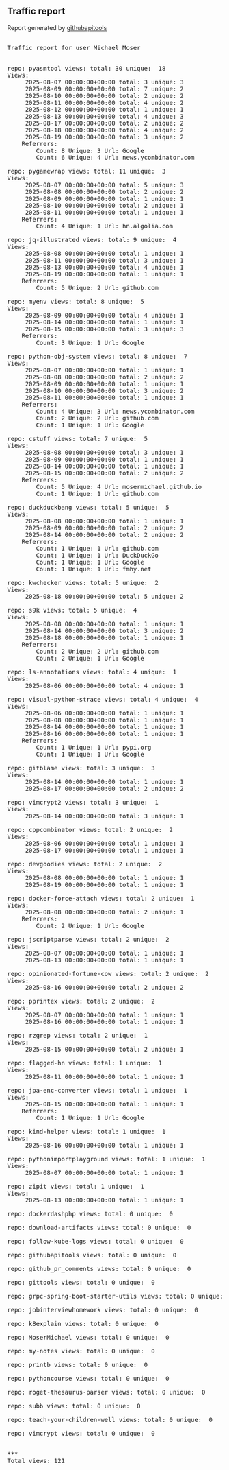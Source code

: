 <h2> Traffic report </h2>

Report generated by <a href="https://github.com/MoserMichael/githubapitools">githubapitools</a>

<pre>

Traffic report for user Michael Moser


repo: pyasmtool views: total: 30 unique:  18
Views:
	 2025-08-07 00:00:00+00:00 total: 3 unique: 3
	 2025-08-09 00:00:00+00:00 total: 7 unique: 2
	 2025-08-10 00:00:00+00:00 total: 2 unique: 2
	 2025-08-11 00:00:00+00:00 total: 4 unique: 2
	 2025-08-12 00:00:00+00:00 total: 1 unique: 1
	 2025-08-13 00:00:00+00:00 total: 4 unique: 3
	 2025-08-17 00:00:00+00:00 total: 2 unique: 2
	 2025-08-18 00:00:00+00:00 total: 4 unique: 2
	 2025-08-19 00:00:00+00:00 total: 3 unique: 2
	Referrers:
		Count: 8 Unique: 3 Url: Google
		Count: 6 Unique: 4 Url: news.ycombinator.com

repo: pygamewrap views: total: 11 unique:  3
Views:
	 2025-08-07 00:00:00+00:00 total: 5 unique: 3
	 2025-08-08 00:00:00+00:00 total: 2 unique: 2
	 2025-08-09 00:00:00+00:00 total: 1 unique: 1
	 2025-08-10 00:00:00+00:00 total: 2 unique: 1
	 2025-08-11 00:00:00+00:00 total: 1 unique: 1
	Referrers:
		Count: 4 Unique: 1 Url: hn.algolia.com

repo: jq-illustrated views: total: 9 unique:  4
Views:
	 2025-08-08 00:00:00+00:00 total: 1 unique: 1
	 2025-08-11 00:00:00+00:00 total: 3 unique: 1
	 2025-08-13 00:00:00+00:00 total: 4 unique: 1
	 2025-08-19 00:00:00+00:00 total: 1 unique: 1
	Referrers:
		Count: 5 Unique: 2 Url: github.com

repo: myenv views: total: 8 unique:  5
Views:
	 2025-08-09 00:00:00+00:00 total: 4 unique: 1
	 2025-08-14 00:00:00+00:00 total: 1 unique: 1
	 2025-08-15 00:00:00+00:00 total: 3 unique: 3
	Referrers:
		Count: 3 Unique: 1 Url: Google

repo: python-obj-system views: total: 8 unique:  7
Views:
	 2025-08-07 00:00:00+00:00 total: 1 unique: 1
	 2025-08-08 00:00:00+00:00 total: 2 unique: 2
	 2025-08-09 00:00:00+00:00 total: 1 unique: 1
	 2025-08-10 00:00:00+00:00 total: 3 unique: 2
	 2025-08-11 00:00:00+00:00 total: 1 unique: 1
	Referrers:
		Count: 4 Unique: 3 Url: news.ycombinator.com
		Count: 2 Unique: 2 Url: github.com
		Count: 1 Unique: 1 Url: Google

repo: cstuff views: total: 7 unique:  5
Views:
	 2025-08-08 00:00:00+00:00 total: 3 unique: 1
	 2025-08-09 00:00:00+00:00 total: 1 unique: 1
	 2025-08-14 00:00:00+00:00 total: 1 unique: 1
	 2025-08-15 00:00:00+00:00 total: 2 unique: 2
	Referrers:
		Count: 5 Unique: 4 Url: mosermichael.github.io
		Count: 1 Unique: 1 Url: github.com

repo: duckduckbang views: total: 5 unique:  5
Views:
	 2025-08-08 00:00:00+00:00 total: 1 unique: 1
	 2025-08-09 00:00:00+00:00 total: 2 unique: 2
	 2025-08-14 00:00:00+00:00 total: 2 unique: 2
	Referrers:
		Count: 1 Unique: 1 Url: github.com
		Count: 1 Unique: 1 Url: DuckDuckGo
		Count: 1 Unique: 1 Url: Google
		Count: 1 Unique: 1 Url: fmhy.net

repo: kwchecker views: total: 5 unique:  2
Views:
	 2025-08-18 00:00:00+00:00 total: 5 unique: 2

repo: s9k views: total: 5 unique:  4
Views:
	 2025-08-08 00:00:00+00:00 total: 1 unique: 1
	 2025-08-14 00:00:00+00:00 total: 3 unique: 2
	 2025-08-18 00:00:00+00:00 total: 1 unique: 1
	Referrers:
		Count: 2 Unique: 2 Url: github.com
		Count: 2 Unique: 1 Url: Google

repo: ls-annotations views: total: 4 unique:  1
Views:
	 2025-08-06 00:00:00+00:00 total: 4 unique: 1

repo: visual-python-strace views: total: 4 unique:  4
Views:
	 2025-08-06 00:00:00+00:00 total: 1 unique: 1
	 2025-08-08 00:00:00+00:00 total: 1 unique: 1
	 2025-08-14 00:00:00+00:00 total: 1 unique: 1
	 2025-08-16 00:00:00+00:00 total: 1 unique: 1
	Referrers:
		Count: 1 Unique: 1 Url: pypi.org
		Count: 1 Unique: 1 Url: Google

repo: gitblame views: total: 3 unique:  3
Views:
	 2025-08-14 00:00:00+00:00 total: 1 unique: 1
	 2025-08-17 00:00:00+00:00 total: 2 unique: 2

repo: vimcrypt2 views: total: 3 unique:  1
Views:
	 2025-08-14 00:00:00+00:00 total: 3 unique: 1

repo: cppcombinator views: total: 2 unique:  2
Views:
	 2025-08-06 00:00:00+00:00 total: 1 unique: 1
	 2025-08-17 00:00:00+00:00 total: 1 unique: 1

repo: devgoodies views: total: 2 unique:  2
Views:
	 2025-08-08 00:00:00+00:00 total: 1 unique: 1
	 2025-08-19 00:00:00+00:00 total: 1 unique: 1

repo: docker-force-attach views: total: 2 unique:  1
Views:
	 2025-08-08 00:00:00+00:00 total: 2 unique: 1
	Referrers:
		Count: 2 Unique: 1 Url: Google

repo: jscriptparse views: total: 2 unique:  2
Views:
	 2025-08-07 00:00:00+00:00 total: 1 unique: 1
	 2025-08-13 00:00:00+00:00 total: 1 unique: 1

repo: opinionated-fortune-cow views: total: 2 unique:  2
Views:
	 2025-08-16 00:00:00+00:00 total: 2 unique: 2

repo: pprintex views: total: 2 unique:  2
Views:
	 2025-08-07 00:00:00+00:00 total: 1 unique: 1
	 2025-08-16 00:00:00+00:00 total: 1 unique: 1

repo: rzgrep views: total: 2 unique:  1
Views:
	 2025-08-15 00:00:00+00:00 total: 2 unique: 1

repo: flagged-hn views: total: 1 unique:  1
Views:
	 2025-08-11 00:00:00+00:00 total: 1 unique: 1

repo: jpa-enc-converter views: total: 1 unique:  1
Views:
	 2025-08-15 00:00:00+00:00 total: 1 unique: 1
	Referrers:
		Count: 1 Unique: 1 Url: Google

repo: kind-helper views: total: 1 unique:  1
Views:
	 2025-08-16 00:00:00+00:00 total: 1 unique: 1

repo: pythonimportplayground views: total: 1 unique:  1
Views:
	 2025-08-07 00:00:00+00:00 total: 1 unique: 1

repo: zipit views: total: 1 unique:  1
Views:
	 2025-08-13 00:00:00+00:00 total: 1 unique: 1

repo: dockerdashphp views: total: 0 unique:  0

repo: download-artifacts views: total: 0 unique:  0

repo: follow-kube-logs views: total: 0 unique:  0

repo: githubapitools views: total: 0 unique:  0

repo: github_pr_comments views: total: 0 unique:  0

repo: gittools views: total: 0 unique:  0

repo: grpc-spring-boot-starter-utils views: total: 0 unique:  0

repo: jobinterviewhomework views: total: 0 unique:  0

repo: k8explain views: total: 0 unique:  0

repo: MoserMichael views: total: 0 unique:  0

repo: my-notes views: total: 0 unique:  0

repo: printb views: total: 0 unique:  0

repo: pythoncourse views: total: 0 unique:  0

repo: roget-thesaurus-parser views: total: 0 unique:  0

repo: subb views: total: 0 unique:  0

repo: teach-your-children-well views: total: 0 unique:  0

repo: vimcrypt views: total: 0 unique:  0


***
Total views: 121
